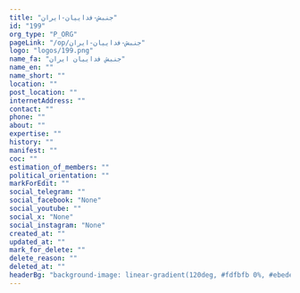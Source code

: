 ```yaml
---
title: "جنبش-فداییان-ایران"
id: "199"
org_type: "P_ORG"
pageLink: "/op/جنبش-فداییان-ایران"
logo: "logos/199.png"
name_fa: "جنبش فداییان ایران"
name_en: ""
name_short: ""
location: ""
post_location: ""
internetAddress: ""
contact: ""
phone: ""
about: ""
expertise: ""
history: ""
manifest: ""
coc: ""
estimation_of_members: ""
political_orientation: ""
markForEdit: ""
social_telegram: ""
social_facebook: "None"
social_youtube: ""
social_x: "None"
social_instagram: "None"
created_at: ""
updated_at: ""
mark_for_delete: ""
delete_reason: ""
deleted_at: ""
headerBg: "background-image: linear-gradient(120deg, #fdfbfb 0%, #ebedee 100%);"
---
```

